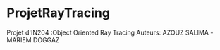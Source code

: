 # ProjetRayTracing
Projet d'IN204 :Object Oriented Ray Tracing
Auteurs: AZOUZ SALIMA -MARIEM DOGGAZ
